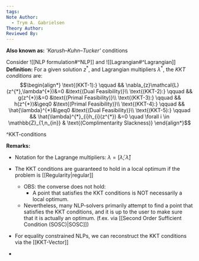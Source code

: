 ```yaml
---
tags: 
Note Author:
  - Trym A. Gabrielsen
Theory Author: 
Reviewed By:
---
```

**Also known as:** *'Karush–Kuhn–Tucker'* conditions

Consider ![[NLP formulation#^NLP]]
and ![[Lagrangian#^Lagrangian]]
**Definition:**
For a given solution $z^{*}$, and Lagrangian multipliers $\lambda^{*}$, the *KKT conditions* are:
$$\begin{align*}
\text{(KKT-1):} \qquad && \nabla_{z}\mathcal{L}(z^{*},\lambda^{*})&=0 &\text{(Dual Feasibility)}\\
\text{(KKT-2):} \qquad && g(z^{*})&=0 &\text{(Primal Feasibility)}\\
\text{(KKT-3):} \qquad && h(z^{*})&\geq0 &\text{(Primal Feasibility)}\\
\text{(KKT-4):} \qquad && \hat{\lambda}^{*}&\geq0 &\text{(Dual Feasibility)}\\
\text{(KKT-5):} \qquad && \hat{\lambda}^{*}_{i}h_{i}(z^{*}) &=0 \quad \forall i \in \mathbb{Z}_{1,n_{in}} & \text{(Complimentarity Slackness)}
\end{align*}$$

^KKT-conditions

**Remarks:**
- Notation for the Lagrange multipliers: $\lambda = [\bar\lambda; \hat\lambda]$
- The KKT conditions are guaranteed to hold in a local optimum if the problem is [[Regularity|regular]]
	- OBS: the converse does not hold:
		- A point that satisfies the KKT conditions is NOT necessarily a local optimum.
	- Nevertheless, many NLP-solvers primarily attempt to find a point that satisfies the KKT conditions, and it is up to the user to make sure that it is actually an optimum. (f.ex. via [[Second Order Sufficient Condition (SOSC)|SOSC]])

- For equality constrained NLPs, we can reconstruct the KKT conditions via the [[KKT-Vector]]
- 